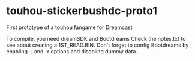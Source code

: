 # touhou-stickerbushdc-proto1
First prototype of a touhou fangame for Dreamcast

To compile, you need dreamSDK and Bootdreams
Check the notes.txt to see about creating a 1ST_READ.BIN.
Don't forget to config Bootdreams by enabling -j and -r options and disabling dummy data.

